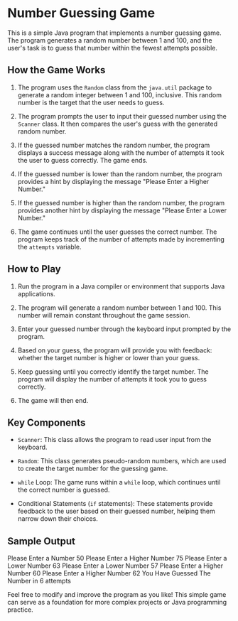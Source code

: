# Number Guessing Game

This is a simple Java program that implements a number guessing game. The program generates a random number between 1 and 100, and the user's task is to guess that number within the fewest attempts possible.

## How the Game Works

1. The program uses the `Random` class from the `java.util` package to generate a random integer between 1 and 100, inclusive. This random number is the target that the user needs to guess.

2. The program prompts the user to input their guessed number using the `Scanner` class. It then compares the user's guess with the generated random number.

3. If the guessed number matches the random number, the program displays a success message along with the number of attempts it took the user to guess correctly. The game ends.

4. If the guessed number is lower than the random number, the program provides a hint by displaying the message "Please Enter a Higher Number."

5. If the guessed number is higher than the random number, the program provides another hint by displaying the message "Please Enter a Lower Number."

6. The game continues until the user guesses the correct number. The program keeps track of the number of attempts made by incrementing the `attempts` variable.

## How to Play

1. Run the program in a Java compiler or environment that supports Java applications.

2. The program will generate a random number between 1 and 100. This number will remain constant throughout the game session.

3. Enter your guessed number through the keyboard input prompted by the program.

4. Based on your guess, the program will provide you with feedback: whether the target number is higher or lower than your guess.

5. Keep guessing until you correctly identify the target number. The program will display the number of attempts it took you to guess correctly.

6. The game will then end.

## Key Components

- `Scanner`: This class allows the program to read user input from the keyboard.

- `Random`: This class generates pseudo-random numbers, which are used to create the target number for the guessing game.

- `while` Loop: The game runs within a `while` loop, which continues until the correct number is guessed.

- Conditional Statements (`if` statements): These statements provide feedback to the user based on their guessed number, helping them narrow down their choices.

## Sample Output
Please Enter a Number
50
Please Enter a Higher Number
75
Please Enter a Lower Number
63
Please Enter a Lower Number
57
Please Enter a Higher Number
60
Please Enter a Higher Number
62
You Have Guessed The Number in 6 attempts



Feel free to modify and improve the program as you like! This simple game can serve as a foundation for more complex projects or Java programming practice.
